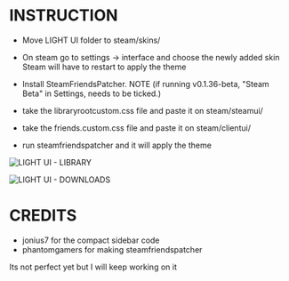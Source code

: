# INSTRUCTION
* Move LIGHT UI folder to steam/skins/

* On steam go to settings -> interface and choose the newly added skin
Steam will have to restart to apply the theme

* Install SteamFriendsPatcher. NOTE (if running v0.1.36-beta, "Steam Beta" in Settings, needs to be ticked.) 

* take the libraryrootcustom.css file and paste it on steam/steamui/
* take the friends.custom.css file and paste it on steam/clientui/
* run steamfriendspatcher and it will apply the theme


![LIGHT UI - LIBRARY](https://i.imgur.com/AXTUyOd.png) 

![LIGHT UI - DOWNLOADS](https://i.imgur.com/WZkVRtT.png)


# CREDITS
* jonius7 for the compact sidebar code
* phantomgamers for making steamfriendspatcher

Its not perfect yet but I will keep working on it
